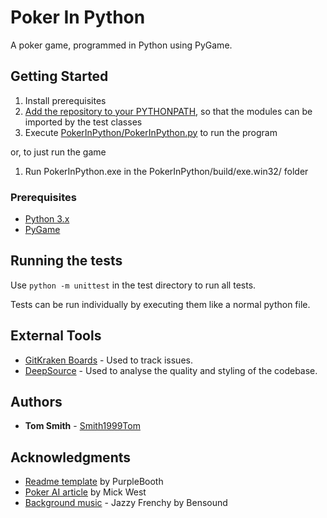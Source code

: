 # Poker In Python

A poker game, programmed in Python using PyGame.

## Getting Started

1. Install prerequisites
2. [Add the repository to your PYTHONPATH](https://www.devdungeon.com/content/python-import-syspath-and-pythonpath-tutorial#toc-13), so that the modules can be imported by the test classes
3. Execute [PokerInPython/PokerInPython.py](./PokerInPython/PokerInPython.py) to run the program

or, to just run the game

1. Run PokerInPython.exe in the PokerInPython/build/exe.win32/ folder

### Prerequisites

* [Python 3.x](https://www.python.org/downloads/)
* [PyGame](https://www.pygame.org/wiki/GettingStarted)

## Running the tests

Use `python -m unittest` in the test directory to run all tests.

Tests can be run individually by executing them like a normal python file.

## External Tools

* [GitKraken Boards](https://app.gitkraken.com/glo/board/XtOu87jc9QARLJ6S) - Used to track issues.
* [DeepSource](https://deepsource.io/gh/Smith1999Tom/PokerInPython/) - Used to analyse the quality and styling of the codebase.

## Authors

* **Tom Smith** - [Smith1999Tom](https://github.com/Smith1999Tom)

## Acknowledgments

* [Readme template](https://gist.github.com/PurpleBooth/109311bb0361f32d87a2) by PurpleBooth
* [Poker AI article](http://cowboyprogramming.com/2007/01/04/programming-poker-ai/) by Mick West
* [Background music](https://www.bensound.com/royalty-free-music/track/jazzy-frenchy) - Jazzy Frenchy by Bensound
